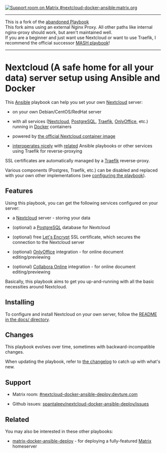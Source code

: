 [![Support room on Matrix #nextcloud-docker-ansible:matrix.org](https://img.shields.io/matrix/nextcloud-docker-ansible:matrix.org.svg?label=%23nextcloud-docker-ansible:matrix.org&logo=matrix&server_fqdn=matrix.org)](https://matrix.to/#/#nextcloud-docker-ansible:matrix.org)


-------
This is a fork of the [abandoned Playbook](https://github.com/spantaleev/nextcloud-docker-ansible-deploy)  
This fork aims using an external Nginx Proxy. All other paths like internal nginx-proxy should work, but aren't maintained well.  
If you are a beginner and just want use Nextcloud or want to use Traefik, I recommend the official successor [MASH playbook](https://github.com/mother-of-all-self-hosting/mash-playbook)!

-------

# Nextcloud (A safe home for all your data) server setup using Ansible and Docker

This [Ansible](https://www.ansible.com/) playbook can help you set your own [Nextcloud](https://nextcloud.com/) server:

- on your own Debian/CentOS/RedHat server

- with all services ([Nextcloud](https://nextcloud.com/), [PostgreSQL](https://www.postgresql.org/), [Traefik](https://traefik.io), [OnlyOffice](https://www.onlyoffice.com/), etc.) running in [Docker](https://www.docker.com/) containers

- powered by [the official Nextcloud container image](https://hub.docker.com/_/nextcloud)

- [interoperates nicely](docs/configuring-playbook-interoperability.md) with [related](#related) Ansible playbooks or other services using Traefik for reverse-proxying

SSL certificates are automatically managed by a [Traefik](https://traefik.io) reverse-proxy.

Various components (Postgres, Traefik, etc.) can be disabled and replaced with your own other implementations (see [configuring the playbook](docs/configuring-playbook.md)).


## Features

Using this playbook, you can get the following services configured on your server:

- a [Nextcloud](https://nextcloud.com/) server - storing your data

- (optional) a [PostgreSQL](https://www.postgresql.org/) database for Nextcloud

- (optional) free [Let's Encrypt](https://letsencrypt.org/) SSL certificate, which secures the connection to the Nextcloud server

- (optional) [OnlyOffice](https://www.onlyoffice.com/) integration - for online document editing/previewing

- (optional) [Collabora Online](https://www.collaboraoffice.com/) integration - for online document editing/previewing

Basically, this playbook aims to get you up-and-running with all the basic necessities around Nextcloud.


## Installing

To configure and install Nextcloud on your own server, follow the [README in the docs/ directory](docs/README.md).


## Changes

This playbook evolves over time, sometimes with backward-incompatible changes.

When updating the playbook, refer to [the changelog](CHANGELOG.md) to catch up with what's new.


## Support

- Matrix room: [#nextcloud-docker-ansible-deploy:devture.com](https://matrix.to/#/#nextcloud-docker-ansible-deploy:devture.com)

- Github issues: [spantaleev/nextcloud-docker-ansible-deploy/issues](https://github.com/spantaleev/nextcloud-docker-ansible-deploy/issues)


## Related

You may also be interested in these other playbooks:

- [matrix-docker-ansible-deploy](https://github.com/spantaleev/matrix-docker-ansible-deploy) - for deploying a fully-featured [Matrix](https://matrix.org) homeserver

